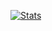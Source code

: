 [![Stats](https://github-readme-stats.vercel.app/api?username=rochadev)](https://github.com/rochadev)
